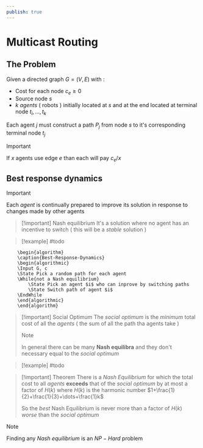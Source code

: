 ```yaml
---
publish: true
---
```

# Multicast Routing 

## The Problem

Given a directed graph $G=(V,E)$ with : 
+ Cost for each node $c_e \geq 0$ 
+ Source node $s$ 
+ $k$ *agents* ( robots ) initially located at $s$ and at the end located at terminal node $t_i,\dots, t_k$ 

Each agent $j$ must construct a path $P_j$ from node $s$ to it's corresponding terminal node $t_j$ 

>[!important] 
>If $x$ agents use edge $e$ than each will pay $c_e/x$

## Best response dynamics

>[!important] 
>Each *agent* is continually prepared to improve its solution in response to changes made by other agents  

>[!important] Nash equilibrium
>It's a solution where no agent has an incentive to switch ( this will be a *stable* solution )

>[!example] 
>#todo

```pseudo
	\begin{algorithm}
	\caption{Best-Response-Dynamics}
	\begin{algorithmic}
	\Input G, c
	\State Pick a random path for each agent
	\While{not a Nash equilibrium}
		\State Pick an agent $i$ who can inprove by switching paths
		\State Switch path of agent $i$
    \EndWhile
	\end{algorithmic}
	\end{algorithm}
```

>[!important] Social Optimum
>The *social optimum* is the *minimum* total cost of all the *agents* ( the sum of all the path tha agents take )
>>[!note] 
>>In general there can be many **Nash equilibra** and they don't necessary equal to the *social optimum*

>[!example] 
>#todo

>[!important] Theorem
>There is a *Nash Equilibrium* for which the total cost to all *agents* **exceeds** that of the *social optimum* by at most a factor of $H(k)$ where $H(k)$ is the harmonic number $1+\frac{1}{2}+\frac{1}{3}+\dots+\frac{1}k$ 
>
>So the *best* Nash Equilibrium is never more than a factor of $H(k)$ *worse* than the *social optimum*

>[!note] 
>Finding any *Nash equilibrium* is an $NP-Hard$ problem

